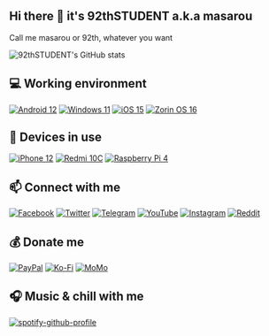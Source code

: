 ## Hi there 👋 it's 92thSTUDENT a.k.a masarou
Call me masarou or 92th, whatever you want

![92thSTUDENT's GitHub stats](https://github-readme-stats.vercel.app/api?username=92thSTUDENT&theme=gotham&show_icons=true)

## 💻 Working environment
[![Android 12](https://img.shields.io/badge/Android%2012-3DDC84?style=for-the-badge&logo=android&logoColor=white)](https://www.android.com/android-12/)
[![Windows 11](https://img.shields.io/badge/Windows%2011-0078D6?style=for-the-badge&logo=windows&logoColor=white)](https://www.microsoft.com/en-us/windows/windows-11)
[![iOS 15](https://img.shields.io/badge/iOS-000000?style=for-the-badge&logo=ios&logoColor=white)](https://www.apple.com/ios/ios-15/)
[![Zorin OS 16](https://img.shields.io/badge/Zorin%20OS%2016-0CC1F3?style=for-the-badge&logo=zorin&logoColor=white)](https://zorin.com/os/)

## 📱 Devices in use
[![iPhone 12](https://img.shields.io/badge/iPhone%2012-a2aaad?style=for-the-badge&logo=apple&logoColor=ffffff)](https://www.apple.com/jp/iphone-12/key-features/)
[![Redmi 10C](https://img.shields.io/badge/Redmi%2010C-fd4900?style=for-the-badge&logo=xiaomi&logoColor=ffffff)](https://www.mi.com/global/product/redmi-10c/)
[![Raspberry Pi 4](https://img.shields.io/badge/Raspberry%20Pi%204-D32936?style=for-the-badge&logo=raspberry-pi&logoColor=white)](https://www.raspberrypi.com/products/raspberry-pi-4-model-b/)

## 📫 Connect with me
[![Facebook](https://img.shields.io/badge/Facebook-1877F2?style=for-the-badge&logo=facebook&logoColor=white)](https://www.facebook.com/nhatlam.masarou/)
[![Twitter](https://img.shields.io/badge/Twitter-1DA1F2?style=for-the-badge&logo=twitter&logoColor=white)](https://twitter.com/masarou92)
[![Telegram](https://img.shields.io/badge/Telegram-0088cc?style=for-the-badge&logo=telegram&logoColor=ffffff)](https://t.me/masaroubio)
[![YouTube](https://img.shields.io/badge/YouTube-FF0000?style=for-the-badge&logo=youtube&logoColor=white)](https://www.youtube.com/channel/UCyApAEDrEzBwNdP4bDOgY4w)
[![Instagram](https://img.shields.io/badge/Instagram-E4405F?style=for-the-badge&logo=instagram&logoColor=white)](https://www.instagram.com/masarou.official/)
[![Reddit](https://img.shields.io/badge/Reddit-FF4500?style=for-the-badge&logo=reddit&logoColor=white)](https://www.reddit.com/user/masarou92)

## 💰 Donate me
[![PayPal](https://img.shields.io/badge/PayPal-00457C?style=for-the-badge&logo=paypal&logoColor=white)](https://paypal.me/dreamfan92)
[![Ko-Fi](https://img.shields.io/badge/Ko--fi-F16061?style=for-the-badge&logo=ko-fi&logoColor=white)](https://ko-fi.com/masarou92)
[![MoMo](https://img.shields.io/badge/MoMo-30363D?style=for-the-badge&logo=GitHub-Sponsors&logoColor=#white)](#)

## 🎧 Music & chill with me
[![spotify-github-profile](https://spotify-github-profile.vercel.app/api/view?uid=21q5p6q5xg54r5r23vo3v2tsa&cover_image=true&theme=novatorem&bar_color=53b14f&bar_color_cover=true)](https://spotify-github-profile.vercel.app/api/view?uid=21q5p6q5xg54r5r23vo3v2tsa&redirect=true)
